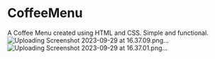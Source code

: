 # CoffeeMenu

A Coffee Menu created using HTML and CSS. Simple and functional.
![Uploading Screenshot 2023-09-29 at 16.37.09.png…]()
![Uploading Screenshot 2023-09-29 at 16.37.01.png…]()
